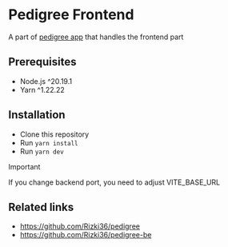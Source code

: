 # Pedigree Frontend

A part of [pedigree app](https://github.com/Rizki36/pedigree) that handles the frontend part

## Prerequisites

- Node.js ^20.19.1
- Yarn ^1.22.22

## Installation

- Clone this repository
- Run `yarn install`
- Run `yarn dev`

> [!IMPORTANT]
> If you change backend port, you need to adjust VITE_BASE_URL

## Related links

- https://github.com/Rizki36/pedigree
- https://github.com/Rizki36/pedigree-be